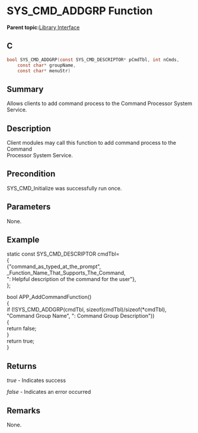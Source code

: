 # SYS\_CMD\_ADDGRP Function

**Parent topic:**[Library Interface](GUID-F1DBA6FA-9373-4832-9CD9-BDC0B227003B.md)

## C

```c
bool SYS_CMD_ADDGRP(const SYS_CMD_DESCRIPTOR* pCmdTbl, int nCmds,
    const char* groupName,
    const char* menuStr)
```

## Summary

Allows clients to add command process to the Command Processor System Service.

## Description

Client modules may call this function to add command process to the Command<br />Processor System Service.

## Precondition

SYS\_CMD\_Initialize was successfully run once.

## Parameters

None.

## Example

static const SYS\_CMD\_DESCRIPTOR cmdTbl=<br />\{<br />\{"command\_as\_typed\_at\_the\_prompt",<br />\_Function\_Name\_That\_Supports\_The\_Command,<br />": Helpful description of the command for the user"\},<br />\};

bool APP\_AddCommandFunction\(\)<br />\{<br />if \(!SYS\_CMD\_ADDGRP\(cmdTbl, sizeof\(cmdTbl\)/sizeof\(\*cmdTbl\),<br />"Command Group Name", ": Command Group Description"\)\)<br />\{<br />return false;<br />\}<br />return true;<br />\}

## Returns

*true* - Indicates success

*false* - Indicates an error occurred

## Remarks

None.

